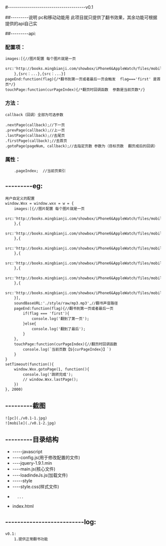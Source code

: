 #---------------------------------------v0.1

##---------说明
    pc和移动动能用
    此项目就只提供了翻书效果，其余功能可根据提供的api自己实


##---------api:
###    配置项：
	images:[{//图片配置 每个图片就是一页
			src:'http://books.mingbianji.com/showbox/iPhone6&AppleWatch/files/mobile/1.jpg'
		},{src：...},{src：...}]
	pageEnd:function(flag){/*翻书到第一页或者最后一页会触发  flag==='first' 是首页*/}
	touchPage:function(curPageIndex){/*翻页时回调函数  参数是当前页数*/}

###    方法：
	callback（回调）全部为可选参数
	
	.nextPage(callback);//下一页
	.prevPage(callback);//上一页
	.lastPage(callback);//去尾页
	.firstPage(callback);//去首页
	.gotoPage(pageNum, callback);//去指定页数 参数为（目标页数  翻页成后的回调）

###    属性：
        .pageIndex;  //当前页索引


## ---------eg: 

	用户自定义的配置
	window.Wxx = window.wxx = w = {
		images:[{//图片配置 每个图片就是一页
			src:'http://books.mingbianji.com/showbox/iPhone6&AppleWatch/files/mobile/1.jpg'
		},{
			src:'http://books.mingbianji.com/showbox/iPhone6&AppleWatch/files/mobile/2.jpg'
		},{
			src:'http://books.mingbianji.com/showbox/iPhone6&AppleWatch/files/mobile/3.jpg'
		},{
			src:'http://books.mingbianji.com/showbox/iPhone6&AppleWatch/files/mobile/4.jpg'
		},{
			src:'http://books.mingbianji.com/showbox/iPhone6&AppleWatch/files/mobile/5.jpg'
		},{
			src:'http://books.mingbianji.com/showbox/iPhone6&AppleWatch/files/mobile/6.jpg'
		}], 
		soundBaseURL:'./style/raw/mp3.mp3',//翻书声音路径
		pageEnd:function(flag){//翻书到第一页或者最后一页 
			if(flag === 'first'){
				console.log('翻到了第一页');
			}else{
				console.log('翻到了最后');
			}
		},
		touchPage:function(curPageIndex){//翻页时回调函数 
			console.log(`当前页数【${curPageIndex}】`)
		}
	}
	setTimeout(function(){
		window.Wxx.gotoPage(1, function(){
			console.log('跳转完成');
			// window.Wxx.lastPage();
		})
	}, 2000)
 
## ---------截图
    ![pc](./v0.1-1.jpg)
    ![mobile](./v0.1-2.jpg)

## ---------目录结构
* -----javascript
*	----config.js(用于修改配置的文件)
*	----jquery-1.9.1.min
*	----main.js(核心文件)
*	----loadindeJs.js(加载文件)
* -----style
*	----style.css(样式文件)
*		...
* index.html


## --------------------------log:
	v0.1:
        1.提供正常翻书功能  
          
